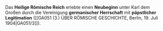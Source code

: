 
Das **Heilige Römische Reich** erlebte einen **Neubeginn** unter Karl dem Großen durch die Vereinigung **germanischer Herrschaft** mit **päpstlicher Legitimation** ([[GA051 (3.) ÜBER RÖMISCHE GESCHICHTE, Berlin, 19. Juli 1904|GA051/3]]).
